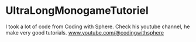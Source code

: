 # UltraLongMonogameTutoriel

I took a lot of code from Coding with Sphere. Check his youtube channel, he make very good tutorials. www.youtube.com/@codingwithsphere
